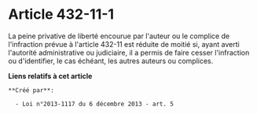 # Article 432-11-1

La peine privative de liberté encourue par l'auteur ou le complice de l'infraction prévue à l'article 432-11 est réduite de
moitié si, ayant averti l'autorité administrative ou judiciaire, il a permis de faire cesser l'infraction ou d'identifier, le
cas échéant, les autres auteurs ou complices.

**Liens relatifs à cet article**

	**Créé par**:

	  - Loi n°2013-1117 du 6 décembre 2013 - art. 5
